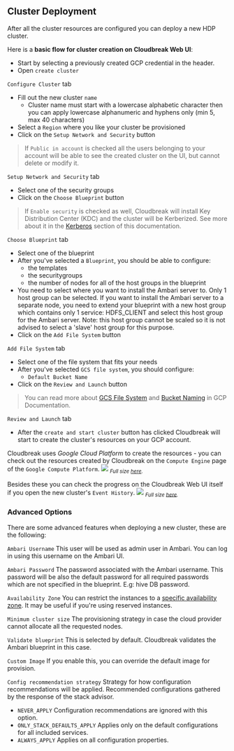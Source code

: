 ## Cluster Deployment

After all the cluster resources are configured you can deploy a new HDP cluster.

Here is a **basic flow for cluster creation on Cloudbreak Web UI**:

 - Start by selecting a previously created GCP credential in the header.
 - Open `create cluster`

`Configure Cluster` tab

 - Fill out the new cluster `name`
    - Cluster name must start with a lowercase alphabetic character then you can apply lowercase alphanumeric and 
   hyphens only (min 5, max 40 characters)
 - Select a `Region` where you like your cluster be provisioned
 - Click on the `Setup Network and Security` button
>If `Public in account` is checked all the users belonging to your account will be able to see the created cluster on
 the UI, but cannot delete or modify it.

`Setup Network and Security` tab

 - Select one of the security groups
 - Click on the `Choose Blueprint` button
>If `Enable security` is checked as well, Cloudbreak will install Key Distribution Center (KDC) and the cluster will 
be Kerberized. See more about it in the [Kerberos](kerberos.md) section of this documentation.

`Choose Blueprint` tab

 - Select one of the blueprint
 - After you've selected a `Blueprint`, you should be able to configure:
    - the templates
    - the securitygroups
    - the number of nodes for all of the host groups in the blueprint
 - You need to select where you want to install the Ambari server to. Only 1 host group can be selected.
   If you want to install the Ambari server to a separate node, you need to extend your blueprint with a new host group
   which contains only 1 service: HDFS_CLIENT and select this host group for the Ambari server. Note: this host group cannot be scaled so 
   it is not advised to select a 'slave' host group for this purpose.
 - Click on the `Add File System` button

`Add File System` tab

 - Select one of the file system that fits your needs
 - After you've selected `GCS file system`, you should configure:
    - `Default Bucket Name`
 - Click on the `Review and Launch` button
>You can read more about [GCS File System](https://cloud.google.com/storage/docs/gcs-fuse) and [Bucket Naming](https://cloud.google.com/storage/docs/naming#requirements) in GCP 
Documentation.

`Review and Launch` tab

 - After the `create and start cluster` button has clicked Cloudbreak will start to create the cluster's resources on 
 your GCP account.

Cloudbreak uses *Google Cloud Platform* to create the resources - you can check out the resources created by Cloudbreak
 on the `Compute Engine` page of the `Google Compute Platform`.
![](/gcp/images/gcp-computeengine.png)
<sub>*Full size [here](/gcp/images/gcp-computeengine.png).*</sub>

Besides these you can check the progress on the Cloudbreak Web UI itself if you open the new cluster's `Event History`.
![](/gcp/images/gcp-eventhistory.png)
<sub>*Full size [here](/gcp/images/gcp-eventhistory.png).*</sub>

### Advanced Options

There are some advanced features when deploying a new cluster, these are the following:

`Ambari Username` This user will be used as admin user in Ambari. You can log in using this username on the Ambari UI.

`Ambari Password` The password associated with the Ambari username. This password will be also the default password for all required passwords which are not specified in the blueprint. E.g: hive DB password.

`Availability Zone` You can restrict the instances to a [specific availability zone](https://cloud.google.com/compute/docs/zones). It may be useful if you're using
 reserved instances.

`Minimum cluster size` The provisioning strategy in case the cloud provider cannot allocate all the requested nodes.

`Validate blueprint` This is selected by default. Cloudbreak validates the Ambari blueprint in this case.

`Custom Image` If you enable this, you can override the default image for provision.

`Config recommendation strategy` Strategy for how configuration recommendations will be applied. Recommended 
configurations gathered by the response of the stack advisor. 

* `NEVER_APPLY`               Configuration recommendations are ignored with this option.
* `ONLY_STACK_DEFAULTS_APPLY` Applies only on the default configurations for all included services.
* `ALWAYS_APPLY`              Applies on all configuration properties.
